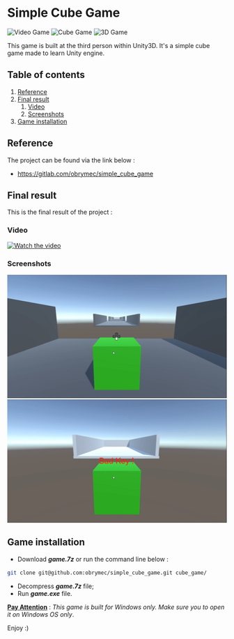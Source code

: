 # Simple Cube Game
![Video Game](https://img.shields.io/badge/video%20game-%232B2F33.svg?style=for-the-badge)
![Cube Game](https://img.shields.io/badge/cube%20game-1e394e.svg?style=for-the-badge)
![3D Game](https://img.shields.io/badge/3d%20game-%23161616.svg?style=for-the-badge)

This game is built at the third person within Unity3D.
It's a simple cube game made to learn Unity engine.

## Table of contents
1. [Reference](#ref)
2. [Final result](#result)
    1. [Video](#video)
    2. [Screenshots](#images)
3. [Game installation](#install)

## Reference <a id = "ref"></a>
The project can be found via the link below :<br/>
- https://gitlab.com/obrymec/simple_cube_game

## Final result <a id = "result"></a>
This is the final result of the project :<br/>
### Video <a id = "video"></a>
[![Watch the video](https://img.youtube.com/vi/zCni4Z1Sr2c/maxresdefault.jpg)](https://youtu.be/zCni4Z1Sr2c)

### Screenshots <a id = "images"></a>
![First render](./render/render_1.png)
![Second render](./render/render_2.png)

## Game installation <a id = "install"></a>
- Download <strong><i>game.7z</i></strong> or
run the command line below :
```sh
git clone git@github.com:obrymec/simple_cube_game.git cube_game/
```
- Decompress <strong><i>game.7z</i></strong> file;
- Run <strong><i>game.exe</i></strong> file.

<strong><ins>Pay Attention</ins></strong> :
<i>This game is built for Windows only.
Make sure you to open it on Windows
OS only</i>.

Enjoy :)
